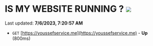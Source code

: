 # IS MY WEBSITE RUNNING ? [![](https://img.shields.io/static/v1?label=Sponsor&message=%E2%9D%A4&logo=GitHub&color=%23fe8e86)](https://github.com/sponsors/<username>)

Last updated: **7/6/2023, 7:20:57 AM**

- `GET` [https://youssefservice.me](https://youssefservice.me) - **Up** (800ms)
